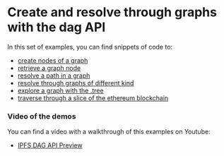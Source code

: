 Create and resolve through graphs with the dag API
==================================================

In this set of examples, you can find snippets of code to:

- [create nodes of a graph](./put.js)
- [retrieve a graph node](./get.js)
- [resolve a path in a graph](./get-path.js)
- [resolve through graphs of different kind](./get-path-accross-formats.js)
- [explore a graph with the .tree](./tree.js)
- [traverse through a slice of the ethereum blockchain](./eth.js)

### Video of the demos

You can find a video with a walkthrough of this examples on Youtube:

- [IPFS DAG API Preview](https://youtu.be/drULwJ_ZDRQ?t=1m29s)
